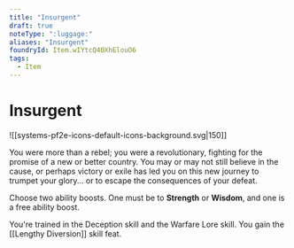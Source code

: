 ```yaml
---
title: "Insurgent"
draft: true
noteType: ":luggage:"
aliases: "Insurgent"
foundryId: Item.wIYtcQ40XhElouO6
tags:
  - Item
---
```


# Insurgent
![[systems-pf2e-icons-default-icons-background.svg|150]]

You were more than a rebel; you were a revolutionary, fighting for the promise of a new or better country. You may or may not still believe in the cause, or perhaps victory or exile has led you on this new journey to trumpet your glory... or to escape the consequences of your defeat.

Choose two ability boosts. One must be to **Strength** or **Wisdom**, and one is a free ability boost.

You're trained in the Deception skill and the Warfare Lore skill. You gain the [[Lengthy Diversion]] skill feat.

